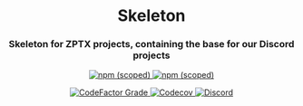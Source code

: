 <h1 align="center" style="border-bottom: none;">Skeleton</h1>
<h3 align="center">Skeleton for ZPTX projects, containing the base for our Discord projects</h3>
<p align="center">
    <a href="https://www.npmjs.com/package/@zptxdev/skeleton">
        <img alt="npm (scoped)" src="https://img.shields.io/npm/v/@zptxdev/skeleton?style=flat-square&color=cc0000">
    </a>
    <a href="https://www.npmjs.com/package/@zptxdev/skeleton">
        <img alt="npm (scoped)" src="https://img.shields.io/npm/v/@zptxdev/skeleton/next?style=flat-square&color=cc0000">
    </a>
</p>
<p align="center">
    <a href="https://www.codefactor.io/repository/github/zptxdev/skeleton/overview/master">
        <img alt="CodeFactor Grade" src="https://img.shields.io/codefactor/grade/github/zptxdev/skeleton/master?style=flat-square">
    </a>
    <a href="https://app.codecov.io/gh/ZPTXDev/Skeleton">
        <img alt="Codecov" src="https://img.shields.io/codecov/c/github/ZPTXDev/Skeleton?style=flat-square">
    </a>
    <a href="https://go.zptx.dev/discord">
        <img alt="Discord" src="https://img.shields.io/discord/334654301651730432?label=chat%20with%20us&style=flat-square">
    </a>
</p>

